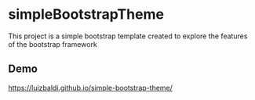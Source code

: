 # simpleBootstrapTheme
This project is a simple bootstrap template created to explore the features of the bootstrap framework

## Demo
https://luizbaldi.github.io/simple-bootstrap-theme/

